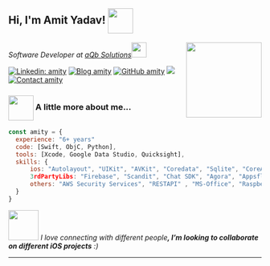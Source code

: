 <h2> Hi, I'm Amit Yadav! <img src="https://media.giphy.com/media/26Fxy3Iz1ari8oytO/giphy.gif" width="50" align='center'></h2>
<img align='right' src="https://media.giphy.com/media/d9IfL7seBexHLct75B/giphy.gif" width="150" >
<p><em>Software Developer at <a href="https://www.aqbsolutions.com/">aQb Solutions</a><img src="https://media.giphy.com/media/WUlplcMpOCEmTGBtBW/giphy.gif" width="30"> 
</em></p>


[![Linkedin: amity](https://img.shields.io/badge/-amityadav-blue?style=flat-square&logo=Linkedin&logoColor=white&link=https://www.linkedin.com/in/amit-yadav-859bb56a/)](https://www.linkedin.com/in/amit-yadav-859bb56a/)
[![Blog amity](https://img.shields.io/badge/blog-amity-brightgreen)](https://amity786.medium.com/)
[![GitHub amity](https://img.shields.io/github/followers/ay1920?label=follow&style=social)](https://github.com/ay1920)
![](https://komarev.com/ghpvc/?username=ay1920)
[![Contact amity](https://img.shields.io/badge/contact-amity-brightgreen)](mailto:amity.swarn@gmail.com)

### <img src="https://media.giphy.com/media/kYYCHyJNrrtRHAK2e6/giphy.gif" width="50" align='center'> A little more about me...  

```javascript
const amity = {
  experience: "6+ years"
  code: [Swift, ObjC, Python],
  tools: [Xcode, Google Data Studio, Quicksight],
  skills: {
      ios: "Autolayout", "UIKit", "AVKit", "Coredata", "Sqlite", "CoreAnimation",
      3rdPartyLibs: "Firebase", "Scandit", "Chat SDK", "Agora", "Appsflyer", "Google Analytics"
      others: "AWS Security Services", "RESTAPI" , "MS-Office", "Raspberry Pi"
  }
}
```

<img src="https://media.giphy.com/media/gF2m2JOyGReppog8hU/giphy.gif" width="60"> <em>I love connecting with different people<b>, I’m looking to collaborate on different iOS projects</b> :)</em>

---
